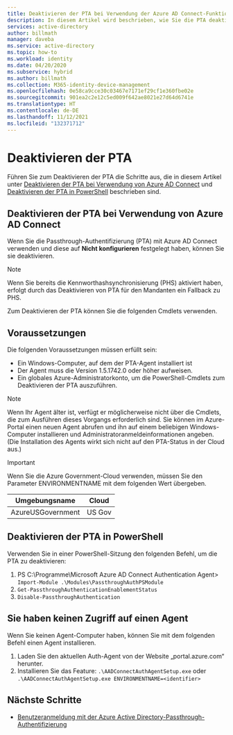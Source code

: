 ```yaml
---
title: Deaktivieren der PTA bei Verwendung der Azure AD Connect-Funktion„Nicht konfigurieren“ | Microsoft-Dokumentation
description: In diesem Artikel wird beschrieben, wie Sie die PTA deaktivieren, wenn Sie die Azure AD Connect-Funktion „Nicht konfigurieren“ verwenden.
services: active-directory
author: billmath
manager: daveba
ms.service: active-directory
ms.topic: how-to
ms.workload: identity
ms.date: 04/20/2020
ms.subservice: hybrid
ms.author: billmath
ms.collection: M365-identity-device-management
ms.openlocfilehash: 0e58ca9cce30c03467e7171ef29cf1e360fbe02e
ms.sourcegitcommit: 901ea2c2e12c5ed009f642ae8021e27d64d6741e
ms.translationtype: HT
ms.contentlocale: de-DE
ms.lasthandoff: 11/12/2021
ms.locfileid: "132371712"
---
```

# <a name="disable-pta"></a>Deaktivieren der PTA 

Führen Sie zum Deaktivieren der PTA die Schritte aus, die in diesem Artikel unter [Deaktivieren der PTA bei Verwendung von Azure AD Connect](#disable-pta-when-using-azure-ad-connect) und [Deaktivieren der PTA in PowerShell](#disable-pta-in-powershell) beschrieben sind.

## <a name="disable-pta-when-using-azure-ad-connect"></a>Deaktivieren der PTA bei Verwendung von Azure AD Connect

Wenn Sie die Passthrough-Authentifizierung (PTA) mit Azure AD Connect verwenden und diese auf **Nicht konfigurieren** festgelegt haben, können Sie sie deaktivieren. 

>[!NOTE]
>Wenn Sie bereits die Kennworthashsynchronisierung (PHS) aktiviert haben, erfolgt durch das Deaktivieren von PTA für den Mandanten ein Fallback zu PHS.

Zum Deaktivieren der PTA können Sie die folgenden Cmdlets verwenden. 

## <a name="prerequisites"></a>Voraussetzungen
Die folgenden Voraussetzungen müssen erfüllt sein:
- Ein Windows-Computer, auf dem der PTA-Agent installiert ist 
- Der Agent muss die Version 1.5.1742.0 oder höher aufweisen. 
- Ein globales Azure-Administratorkonto, um die PowerShell-Cmdlets zum Deaktivieren der PTA auszuführen.

>[!NOTE]
> Wenn Ihr Agent älter ist, verfügt er möglicherweise nicht über die Cmdlets, die zum Ausführen dieses Vorgangs erforderlich sind. Sie können im Azure-Portal einen neuen Agent abrufen und ihn auf einem beliebigen Windows-Computer installieren und Administratoranmeldeinformationen angeben. (Die Installation des Agents wirkt sich nicht auf den PTA-Status in der Cloud aus.)

> [!IMPORTANT]
> Wenn Sie die Azure Government-Cloud verwenden, müssen Sie den Parameter ENVIRONMENTNAME mit dem folgenden Wert übergeben. 
>
>| Umgebungsname | Cloud |
>| - | - |
>| AzureUSGovernment | US Gov|


## <a name="disable-pta-in-powershell"></a>Deaktivieren der PTA in PowerShell

Verwenden Sie in einer PowerShell-Sitzung den folgenden Befehl, um die PTA zu deaktivieren:

1. PS C:\Programme\Microsoft Azure AD Connect Authentication Agent> `Import-Module .\Modules\PassthroughAuthPSModule`
2. `Get-PassthroughAuthenticationEnablementStatus`
3. `Disable-PassthroughAuthentication`

## <a name="if-you-dont-have-access-to-an-agent"></a>Sie haben keinen Zugriff auf einen Agent

Wenn Sie keinen Agent-Computer haben, können Sie mit dem folgenden Befehl einen Agent installieren.

1. Laden Sie den aktuellen Auth-Agent von der Website „portal.azure.com“ herunter.
2. Installieren Sie das Feature: `.\AADConnectAuthAgentSetup.exe` oder `.\AADConnectAuthAgentSetup.exe ENVIRONMENTNAME=<identifier>`


## <a name="next-steps"></a>Nächste Schritte

- [Benutzeranmeldung mit der Azure Active Directory-Passthrough-Authentifizierung](how-to-connect-pta.md)
